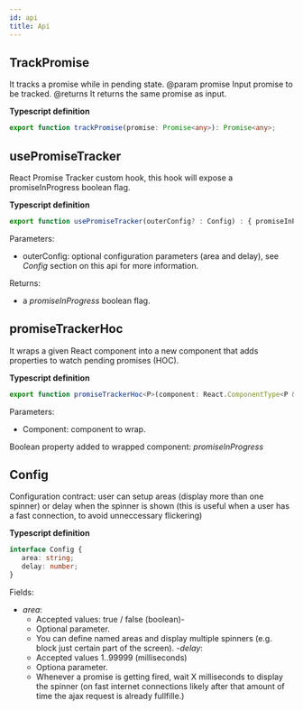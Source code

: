 ```yaml
---
id: api
title: Api
---
```



## TrackPromise

It tracks a promise while in pending state. @param promise Input promise to be tracked. @returns It returns the same promise as input.

**Typescript definition**

```typescript
export function trackPromise(promise: Promise<any>): Promise<any>;
```

## usePromiseTracker

React Promise Tracker custom hook, this hook will expose a promiseInProgress boolean flag.

**Typescript definition**

```typescript 
export function usePromiseTracker(outerConfig? : Config) : { promiseInProgress : boolean };
```

Parameters:

- outerConfig: optional configuration parameters (area and delay), see _Config_
section on this api for more information.

Returns:

- a _promiseInProgress_ boolean flag.

## promiseTrackerHoc

 It wraps a given React component into a new component that adds properties to watch pending promises (HOC).

**Typescript definition**

```typescript
export function promiseTrackerHoc<P>(component: React.ComponentType<P & ComponentToWrapProps>): React.ComponentType<P & TrackerHocProps>;
```

Parameters:
 - Component: component to wrap.

Boolean property added to wrapped component: _promiseInProgress_

## Config

Configuration contract: user can setup areas (display more than one spinner) or delay when the spinner is shown (this is useful when a user has a fast connection, to avoid unneccessary flickering)

**Typescript definition**

```typescript
interface Config {
   area: string;
   delay: number;
}
```

Fields:

- _area_:
    - Accepted values: true / false (boolean)-
    - Optional parameter.
    - You can define named areas and display multiple spinners (e.g. block just certain part of the screen).
-_delay_:
    - Accepted values 1..99999 (milliseconds)
    - Optiona parameter.
    - Whenever a promise is getting fired, wait X milliseconds to display the spinner
    (on fast internet connections likely after that amount of time the ajax
    request is already fullfille.)